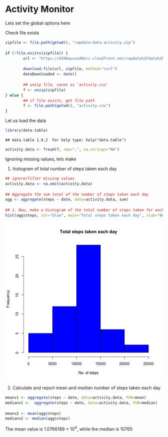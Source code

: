 Activity Monitor
========================================================

Lets set the global options here



Check file exists


```r
zipfile <- file.path(getwd(), "repdata-data-activity.zip")

if (!file.exists(zipfile)) {
        url <- "https://d396qusza40orc.cloudfront.net/repdata%2Fdata%2Factivity.zip"
        
        download.file(url, zipfile, method="curl")
        dateDownloaded <- date()
        
        ## unzip file, saves as 'activity.csv'
        f <- unzip(zipfile)
} else {
        ## if file exists, get file path
        f <- file.path(getwd(), "activity.csv")
}
```

Let us load the data

```r
library(data.table)
```

```
## data.table 1.9.2  For help type: help("data.table")
```

```r
activity.data <- fread(f, sep=",", na.strings="NA")
```

Ignoring missing values, lets make 
        
1. histogram of total number of steps taken each day


```r
## ignore/filter missing values
activity.data <- na.omit(activity.data)

## Aggregate the sum total of the number of steps taken each day
agg <- aggregate(steps ~ date, data=activity.data, sum)

## 1. Now, make a histogram of the total number of steps taken for each day
hist(agg$steps, col="blue", main="Total steps taken each day", xlab="No. of steps")
```

![plot of chunk drawHistgram](figure/drawHistgram-1.png) 

2. Calculate and report mean and median number of steps taken each day

```r
meanv1 <- aggregate(steps ~ date, data=activity.data, FUN=mean)
medianv1 <-  aggregate(steps ~ date, data=activity.data, FUN=median)

meanv2 <- mean(agg$steps)
medianv2 <- median(agg$steps)
```

The mean value is 1.0766189 &times; 10<sup>4</sup>, while the median is 10765  
